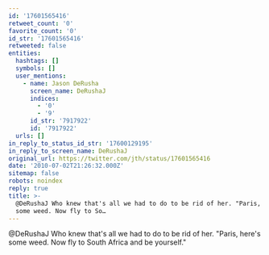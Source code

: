 ```yaml
---
id: '17601565416'
retweet_count: '0'
favorite_count: '0'
id_str: '17601565416'
retweeted: false
entities:
  hashtags: []
  symbols: []
  user_mentions:
    - name: Jason DeRusha
      screen_name: DeRushaJ
      indices:
        - '0'
        - '9'
      id_str: '7917922'
      id: '7917922'
  urls: []
in_reply_to_status_id_str: '17600129195'
in_reply_to_screen_name: DeRushaJ
original_url: https://twitter.com/jth/status/17601565416
date: '2010-07-02T21:26:32.000Z'
sitemap: false
robots: noindex
reply: true
title: >-
  @DeRushaJ Who knew that's all we had to do to be rid of her. "Paris, here's
  some weed. Now fly to So…
---
```


@DeRushaJ Who knew that's all we had to do to be rid of her. "Paris, here's some weed. Now fly to South Africa and be yourself."